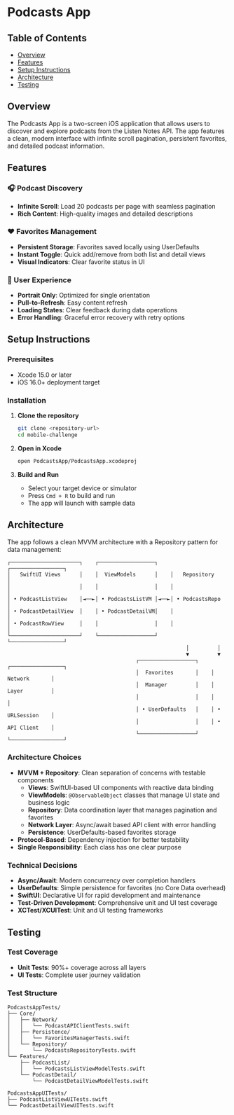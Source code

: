# Podcasts App
## Table of Contents
- [Overview](#overview)
- [Features](#features)
- [Setup Instructions](#setup-instructions)
- [Architecture](#architecture)
- [Testing](#testing)

## Overview

The Podcasts App is a two-screen iOS application that allows users to discover and explore podcasts from the Listen Notes API. The app features a clean, modern interface with infinite scroll pagination, persistent favorites, and detailed podcast information.

## Features

### 🎧 Podcast Discovery
- **Infinite Scroll**: Load 20 podcasts per page with seamless pagination
- **Rich Content**: High-quality images and detailed descriptions

### ❤️ Favorites Management
- **Persistent Storage**: Favorites saved locally using UserDefaults
- **Instant Toggle**: Quick add/remove from both list and detail views
- **Visual Indicators**: Clear favorite status in UI

### 📱 User Experience
- **Portrait Only**: Optimized for single orientation
- **Pull-to-Refresh**: Easy content refresh
- **Loading States**: Clear feedback during data operations
- **Error Handling**: Graceful error recovery with retry options

## Setup Instructions
### Prerequisites
- Xcode 15.0 or later
- iOS 16.0+ deployment target

### Installation
1. **Clone the repository**
   ```bash
   git clone <repository-url>
   cd mobile-challenge
   ```

2. **Open in Xcode**
   ```bash
   open PodcastsApp/PodcastsApp.xcodeproj
   ```

3. **Build and Run**
   - Select your target device or simulator
   - Press `Cmd + R` to build and run
   - The app will launch with sample data

## Architecture

The app follows a clean MVVM architecture with a Repository pattern for data management:

```
┌──────────────────────┐    ┌──────────────────┐    ┌─────────────────┐
│   SwiftUI Views      │    │  ViewModels      │    │   Repository    │
│                      │    │                  │    │                 │
│ • PodcastListView    │◄──►│ • PodcastsListVM │◄──►│ • PodcastsRepo  │
│ • PodcastDetailView  │    │ • PodcastDetailVM│    │                 │
│ • PodcastRowView     │    │                  │    │                 │
└──────────────────────┘    └──────────────────┘    └─────────────────┘
                                                         │         │
                                                         ▼         ▼
                                         ┌──────────────────┐    ┌─────────────────┐
                                         │  Favorites       │    │   Network       │
                                         │  Manager         │    │   Layer         │
                                         │                  │    │                 │
                                         │ • UserDefaults   │    │ • URLSession    │
                                         │                  │    │ • API Client    │
                                         └──────────────────┘    └─────────────────┘
```

### Architecture Choices
- **MVVM + Repository**: Clean separation of concerns with testable components
    - **Views**: SwiftUI-based UI components with reactive data binding
    - **ViewModels**: `@ObservableObject` classes that manage UI state and business logic
    - **Repository**: Data coordination layer that manages pagination and favorites
    - **Network Layer**: Async/await based API client with error handling
    - **Persistence**: UserDefaults-based favorites storage
- **Protocol-Based**: Dependency injection for better testability
- **Single Responsibility**: Each class has one clear purpose

### Technical Decisions
- **Async/Await**: Modern concurrency over completion handlers
- **UserDefaults**: Simple persistence for favorites (no Core Data overhead)
- **SwiftUI**: Declarative UI for rapid development and maintenance
- **Test-Driven Development**: Comprehensive unit and UI test coverage
- **XCTest/XCUITest**: Unit and UI testing frameworks

## Testing
### Test Coverage
- **Unit Tests**: 90%+ coverage across all layers
- **UI Tests**: Complete user journey validation

### Test Structure
```
PodcastsAppTests/
├── Core/
│   ├── Network/
│   │   └── PodcastAPIClientTests.swift
│   ├── Persistence/
│   │   └── FavoritesManagerTests.swift
│   └── Repository/
│       └── PodcastsRepositoryTests.swift
└── Features/
    ├── PodcastList/
    │   └── PodcastsListViewModelTests.swift
    └── PodcastDetail/
        └── PodcastDetailViewModelTests.swift

PodcastsAppUITests/
├── PodcastListViewUITests.swift
└── PodcastDetailViewUITests.swift
```
